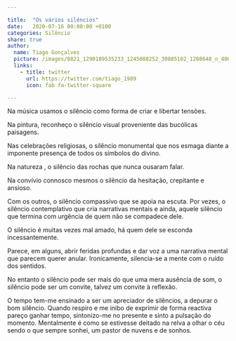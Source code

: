 ```yaml
---

title:  "Os vários silêncios"
date:   2020-07-16 00:00:00 +0100
categories: Silêncio
share: true
author:
  name: Tiago Gonçalves
  picture: /images/8821_1290189535233_1245080252_30885102_1208648_n_400x400.jpg
  links:
    - title: twitter
      url: https://twitter.com/tiago_1989
      icon: fab fa-twitter-square

---
```

Na música usamos o silêncio como forma de criar e libertar tensões.

Na pintura,  reconheço o silêncio visual proveniente das bucólicas paisagens.

Nas celebrações religiosas, o silêncio monumental que nos esmaga diante a imponente presença de todos os símbolos do divino.

Na natureza , o silêncio das rochas que nunca ousaram falar.

Na convívio connosco mesmos o silêncio da hesitação, crepitante e ansioso.

Com os outros, o silêncio compassivo que se apoia na escuta. Por vezes, o silêncio contemplativo que cria narrativas mentais e ainda, aquele silêncio que termina com urgência de quem não se compadece dele.

O silêncio é muitas vezes mal amado, há quem dele se esconda incessantemente.

Parece, em alguns, abrir feridas profundas e dar voz a uma narrativa mental que parecem querer anular.
Ironicamente, silencia-se a mente com o ruído dos sentidos.  

No entanto o silêncio pode ser mais do que uma mera ausência de som,  o silêncio pode ser um convite, talvez um convite à reflexão.

O tempo tem-me ensinado a ser um apreciador de silêncios, a depurar o bom silêncio. Quando respiro e me inibo de exprimir de forma reactiva pareço ganhar tempo, sintonizo-me no presente e sinto a pulsação do momento.
Mentalmente é como se estivesse deitado na relva a olhar o céu sendo o que sempre sonhei, um pastor de nuvens e de sonhos.

